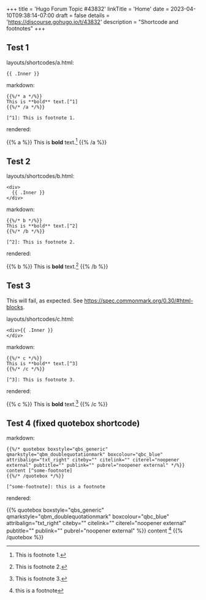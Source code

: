 +++
title = 'Hugo Forum Topic #43832'
linkTitle = 'Home'
date = 2023-04-10T09:38:14-07:00
draft = false
details = 'https://discourse.gohugo.io/t/43832'
description = "Shortcode and footnotes"
+++

## Test 1

layouts/shortcodes/a.html:

```go-html-template
{{ .Inner }}
```

markdown:

```text
{{%/* a */%}}
This is **bold** text.[^1]
{{%/* /a */%}}

[^1]: This is footnote 1.
```

rendered:

{{% a %}}
This is **bold** text.[^1]
{{% /a %}}

[^1]: This is footnote 1.

## Test 2

layouts/shortcodes/b.html:

```go-html-template
<div>
  {{ .Inner }}
</div>
```

markdown:

```text
{{%/* b */%}}
This is **bold** text.[^2]
{{%/* /b */%}}

[^2]: This is footnote 2.
```

rendered:

{{% b %}}
This is **bold** text.[^2]
{{% /b %}}

[^2]: This is footnote 2.

## Test 3

This will fail, as expected. See <https://spec.commonmark.org/0.30/#html-blocks>.

layouts/shortcodes/c.html:

```go-html-template
<div>{{ .Inner }}
</div>
```

markdown:

```text
{{%/* c */%}}
This is **bold** text.[^3]
{{%/* /c */%}}

[^3]: This is footnote 3.
```

rendered:

{{% c %}}
This is **bold** text.[^3]
{{% /c %}}

[^3]: This is footnote 3.

## Test 4 (fixed quotebox shortcode)

markdown:

```text
{{%/* quotebox boxstyle="qbs_generic" qmarkstyle="qbm_doublequotationmark" boxcolour="qbc_blue" attribalign="txt_right" citeby="" citelink="" citerel="noopener external" pubtitle="" publink="" pubrel="noopener external" */%}}
content [^some-footnote]
{{%/* /quotebox */%}}

[^some-footnote]: this is a footnote
```

rendered:

{{% quotebox boxstyle="qbs_generic" qmarkstyle="qbm_doublequotationmark" boxcolour="qbc_blue" attribalign="txt_right" citeby="" citelink="" citerel="noopener external" pubtitle="" publink="" pubrel="noopener external" %}}
content [^some-footnote]
{{% /quotebox %}}

[^some-footnote]: this is a footnote
